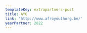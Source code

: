 ```yaml
---
templateKey: extrapartners-post
title: AYO
link: 'http://www.afroyouthorg.be/'
yearPartner: 2022
---
```


